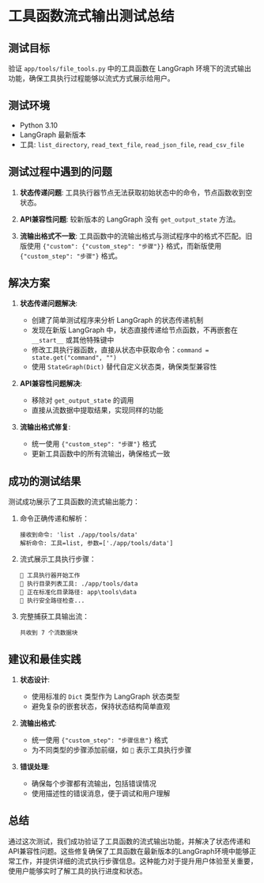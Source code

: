 # 工具函数流式输出测试总结

## 测试目标

验证 `app/tools/file_tools.py` 中的工具函数在 LangGraph 环境下的流式输出功能，确保工具执行过程能够以流式方式展示给用户。

## 测试环境

- Python 3.10
- LangGraph 最新版本
- 工具: `list_directory`, `read_text_file`, `read_json_file`, `read_csv_file`

## 测试过程中遇到的问题

1. **状态传递问题**: 工具执行器节点无法获取初始状态中的命令，节点函数收到空状态。

2. **API兼容性问题**: 较新版本的 LangGraph 没有 `get_output_state` 方法。

3. **流输出格式不一致**: 工具函数中的流输出格式与测试程序中的格式不匹配。旧版使用 `{"custom": {"custom_step": "步骤"}}` 格式，而新版使用 `{"custom_step": "步骤"}` 格式。

## 解决方案

1. **状态传递问题解决**:
   - 创建了简单测试程序来分析 LangGraph 的状态传递机制
   - 发现在新版 LangGraph 中，状态直接传递给节点函数，不再嵌套在 `__start__` 或其他特殊键中
   - 修改工具执行器函数，直接从状态中获取命令：`command = state.get("command", "")`
   - 使用 `StateGraph(Dict)` 替代自定义状态类，确保类型兼容性

2. **API兼容性问题解决**:
   - 移除对 `get_output_state` 的调用
   - 直接从流数据中提取结果，实现同样的功能

3. **流输出格式修复**:
   - 统一使用 `{"custom_step": "步骤"}` 格式
   - 更新工具函数中的所有流输出，确保格式一致

## 成功的测试结果

测试成功展示了工具函数的流式输出能力：

1. 命令正确传递和解析：
   ```
   接收到命令: 'list ./app/tools/data'
   解析命令: 工具=list, 参数=['./app/tools/data']
   ```

2. 流式展示工具执行步骤：
   ```
   🔧 工具执行器开始工作
   🔧 执行目录列表工具: ./app/tools/data
   🔧 正在标准化目录路径: app\tools\data
   🔧 执行安全路径检查...
   ```

3. 完整捕获工具输出流：
   ```
   共收到 7 个流数据块
   ```

## 建议和最佳实践

1. **状态设计**:
   - 使用标准的 `Dict` 类型作为 LangGraph 状态类型
   - 避免复杂的嵌套状态，保持状态结构简单直观

2. **流输出格式**:
   - 统一使用 `{"custom_step": "步骤信息"}` 格式
   - 为不同类型的步骤添加前缀，如 `🔧` 表示工具执行步骤

3. **错误处理**:
   - 确保每个步骤都有流输出，包括错误情况
   - 使用描述性的错误消息，便于调试和用户理解

## 总结

通过这次测试，我们成功验证了工具函数的流式输出功能，并解决了状态传递和API兼容性问题。这些修复确保了工具函数在最新版本的LangGraph环境中能够正常工作，并提供详细的流式执行步骤信息。这种能力对于提升用户体验至关重要，使用户能够实时了解工具的执行进度和状态。 